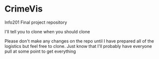 # CrimeVis
Info201 Final project repository

I'll tell you to clone when you should clone

Please don't make any changes on the repo until I have prepared all of
the logistics but feel free to clone. Just know that I'll probably have
everyone pull at some point to get everything
